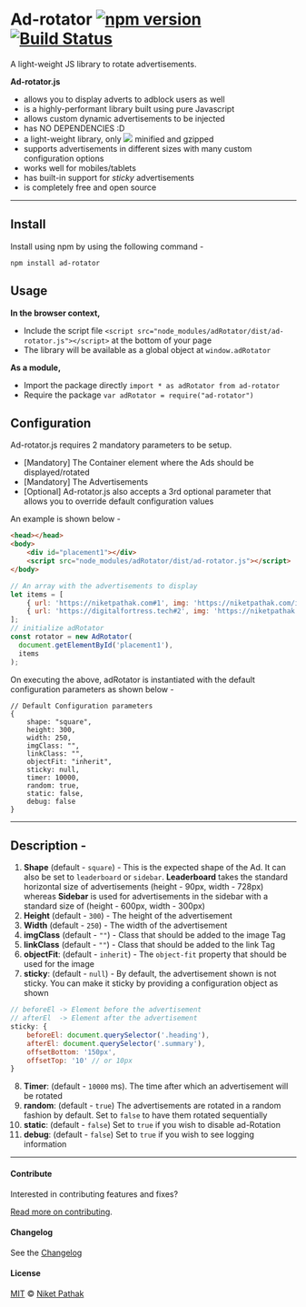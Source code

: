# Ad-rotator [![npm version](https://badge.fury.io/js/ad-rotator.svg)](https://badge.fury.io/js/ad-rotator) [![Build Status](https://travis-ci.org/niketpathak/adRotator.svg?branch=master)](https://travis-ci.org/niketpathak/adRotator)

A light-weight JS library to rotate advertisements.

**Ad-rotator.js**
- allows you to display adverts to adblock users as well
- is a highly-performant library built using pure Javascript
- allows custom dynamic advertisements to be injected 
- has NO DEPENDENCIES :D 
- a light-weight library, only [![](http://img.badgesize.io/https://cdn.jsdelivr.net/npm/ad-rotator?compression=gzip)](https://cdn.jsdelivr.net/npm/ad-rotator) minified and gzipped
- supports advertisements in different sizes with many custom configuration options
- works well for mobiles/tablets
- has built-in support for _sticky_ advertisements
- is completely free and open source

---
## Install
Install using npm by using the following command -
```shell script
npm install ad-rotator
```
## Usage

**In the browser context,**
- Include the script file  `<script src="node_modules/adRotator/dist/ad-rotator.js"></script>` at the bottom of your page
- The library will be available as a global object at `window.adRotator`

**As a module,**
- Import the package directly `import * as adRotator from ad-rotator`
- Require the package `var adRotator = require("ad-rotator")`

## Configuration

Ad-rotator.js requires 2 mandatory parameters to be setup. 
- [Mandatory] The Container element where the Ads should be displayed/rotated
- [Mandatory] The Advertisements
- [Optional] Ad-rotator.js also accepts a 3rd optional parameter that allows you to override default configuration values

An example is shown below -
```html
<head></head>
<body>
    <div id="placement1"></div>
    <script src="node_modules/adRotator/dist/ad-rotator.js"></script>
</body>
```
```javascript
// An array with the advertisements to display
let items = [
    { url: 'https://niketpathak.com#1', img: 'https://niketpathak.com/images/works/gkm_pic_sq.jpg'},
    { url: 'https://digitalfortress.tech#2', img: 'https://niketpathak.com/images/works/maestrobits_sq.jpg'}
];
// initialize adRotator
const rotator = new AdRotator(
  document.getElementById('placement1'),
  items
);
```

On executing the above, adRotator is instantiated with the default configuration parameters as shown below - 
```
// Default Configuration parameters
{
    shape: "square",
    height: 300,
    width: 250,
    imgClass: "",
    linkClass: "",
    objectFit: "inherit",
    sticky: null,
    timer: 10000,
    random: true,
    static: false,
    debug: false
}
```
---

## Description - 
1. **Shape** (default - `square`) - This is the expected shape of the Ad. It can also be set to `leaderboard` or `sidebar`. **Leaderboard** takes the standard horizontal size of advertisements (height - 90px, width - 728px) whereas **Sidebar** is used for advertisements in the sidebar with a standard size of (height - 600px, width - 300px) 
2. **Height** (default - `300`) - The height of the advertisement
3. **Width** (default - `250`) - The width of the advertisement
4. **imgClass** (default - `""`) - Class that should be added to the image Tag
5. **linkClass** (default - `""`) - Class that should be added to the link Tag
6. **objectFit**: (default - `inherit`) - The `object-fit` property that should be used for the image
7. **sticky**: (default - `null`) - By default, the advertisement shown is not sticky. You can make it sticky by providing a configuration object as shown
```javascript
// beforeEl -> Element before the advertisement
// afterEl  -> Element after the advertisement
sticky: {
    beforeEl: document.querySelector('.heading'),
    afterEl: document.querySelector('.summary'),
    offsetBottom: '150px',
    offsetTop: '10' // or 10px
}
```
8. **Timer**: (default - `10000` ms). The time after which an advertisement will be rotated
9. **random**: (default - `true`) The advertisements are rotated in a random fashion by default. Set to `false` to have them rotated sequentially
10. **static**: (default - `false`) Set to `true` if you wish to disable ad-Rotation
11. **debug**: (default - `false`) Set to `true` if you wish to see logging information

---


#### Contribute

Interested in contributing features and fixes?

[Read more on contributing](./contributing.md).

#### Changelog

See the [Changelog](https://github.com/niketpathak/adRotator/wiki/Changelog)

#### License

[MIT](LICENSE) © [Niket Pathak](https://niketpathak.com)